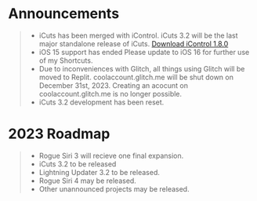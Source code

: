 # Announcements

> - iCuts has been merged with iControl. iCuts 3.2 will be the last major standalone release of iCuts. [Download iControl 1.8.0](https://routinehub.co/download/34852/)
> - iOS 15 support has ended Please update to iOS 16 for further use of my Shortcuts.
> - Due to inconveniences with Glitch, all things using Glitch will be moved to Replit. coolaccount.glitch.me will be shut down on December 31st, 2023. Creating an acocunt on coolaccount.glitch.me is no longer possible.
> - iCuts 3.2 development has been reset.


# 2023 Roadmap
> - Rogue Siri 3 will recieve one final expansion.
> - iCuts 3.2 to be released 
> - Lightning Updater 3.2 to be released.
> - Rogue Siri 4 may be released.
> - Other unannounced projects may be released.
